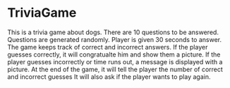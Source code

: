 # TriviaGame
This is a trivia game about dogs.
There are 10 questions to be answered.
Questions are generated randomly.
Player is given 30 seconds to answer.
The game keeps track of correct and incorrect answers.
If the player guesses correctly, it will congratualte him and show them a picture.
If the player guesses incorrectly or time runs out, a message is displayed with a picture.
At the end of the game, it will tell the player the number of correct and incorrect guesses
It will also ask if the player wants to play again.